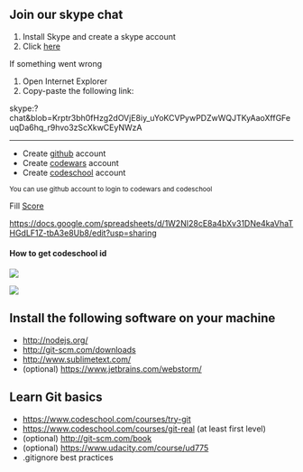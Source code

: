 ## Join our skype chat
1. Install Skype and create a skype account
2. Click [here](skype:?chat&blob=Krptr3bh0fHzg2dOVjE8iy_uYoKCVPywPDZwWQJTKyAaoXffGFeuqDa6hq_r9hvo3zScXkwCEyNWzA)

If something went wrong
1. Open Internet Explorer
2. Copy-paste the following link:

skype:?chat&blob=Krptr3bh0fHzg2dOVjE8iy_uYoKCVPywPDZwWQJTKyAaoXffGFeuqDa6hq_r9hvo3zScXkwCEyNWzA

---
* Create [github](https://github.com/) account
* Create [codewars](http://www.codewars.com/) account
* Create [codeschool](https://www.codeschool.com/) account

<small>You can use github account to login to codewars and codeschool</small>

Fill [Score](https://docs.google.com/spreadsheets/d/1W2NI28cE8a4bXv31DNe4kaVhaTHGdLF1Z-tbA3e8Ub8/edit?usp=sharing)

https://docs.google.com/spreadsheets/d/1W2NI28cE8a4bXv31DNe4kaVhaTHGdLF1Z-tbA3e8Ub8/edit?usp=sharing

#### How to get codeschool id
![](http://i.imgur.com/Qti10Hf.png)

![](http://i.imgur.com/FrRuCAl.png)
## Install the following software on your machine
* http://nodejs.org/
* http://git-scm.com/downloads
* http://www.sublimetext.com/
* (optional) https://www.jetbrains.com/webstorm/

## Learn Git basics
* https://www.codeschool.com/courses/try-git
* https://www.codeschool.com/courses/git-real (at least first level)
* (optional) http://git-scm.com/book
* (optional) https://www.udacity.com/course/ud775
* .gitignore best practices

